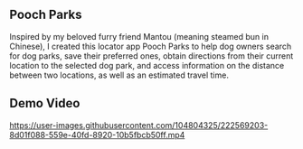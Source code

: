 ## Pooch Parks

Inspired by my beloved furry friend Mantou (meaning steamed bun in Chinese), I created this locator app Pooch Parks to help dog owners search for dog parks, save their preferred ones, obtain directions from their current location to the selected dog park, and access information on the distance between two locations, as well as an estimated travel time.

## Demo Video

https://user-images.githubusercontent.com/104804325/222569203-8d01f088-559e-40fd-8920-10b5fbcb50ff.mp4
